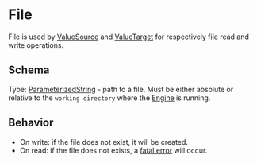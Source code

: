 # File
File is used by [ValueSource] and [ValueTarget] for respectively file read and write operations.

## Schema
Type: [ParameterizedString] - path to a file. Must be either absolute or relative to the `working directory` where the [Engine] is running.

## Behavior

- On write: if the file does not exist, it will be created.
- On read: if the file does not exists, a [fatal error][fatal] will occur.


[fatal]: ../LogsAndErrors.md#Fatal-Errors
[ParameterizedString]: ParameterizedString.md
[Engine]: ../Definitions.md#Virtual-Thing-Engine-and-Engine
[ValueSource]: ValueSource.md
[ValueTarget]: ValueTarget.md


